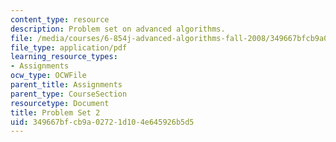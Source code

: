 ```yaml
---
content_type: resource
description: Problem set on advanced algorithms.
file: /media/courses/6-854j-advanced-algorithms-fall-2008/349667bfcb9a02721d104e645926b5d5_ps2.pdf
file_type: application/pdf
learning_resource_types:
- Assignments
ocw_type: OCWFile
parent_title: Assignments
parent_type: CourseSection
resourcetype: Document
title: Problem Set 2
uid: 349667bf-cb9a-0272-1d10-4e645926b5d5
---
```

